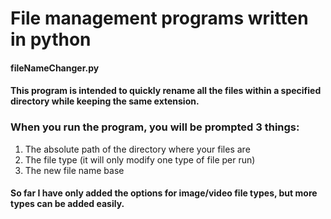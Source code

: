 # File management programs written in python

#### fileNameChanger.py

#### This program is intended to quickly rename all the files within a specified directory while keeping the same extension.
### When you run the program, you will be prompted 3 things:
1. The absolute path of the directory where your files are
2. The file type (it will only modify one type of file per run)
3. The new file name base

#### So far I have only added the options for image/video file types, but more types can be added easily.


